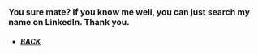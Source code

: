 ### You sure mate? If you know me well, you can just search my name on LinkedIn. Thank you.
<!--Such an honor to connect with you mate, you can connect me thru here https://bit.ly/2EWIA5T. Don't forget to DM me on linkedin if you find me thru here!-->

*  ##### [BACK](/index.html "Back to Homepage")
